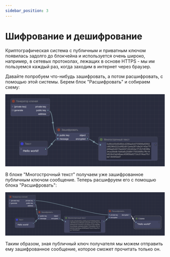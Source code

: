 ```yaml
---
sidebar_position: 3
---
```


# Шифрование и дешифрование

Криптографическая система с публичным и приватным ключом появилась задолго до блокчейна и используется очень широко, например, в сетевых протоколах, лежащих в основе HTTPS - мы им пользуемся каждый раз, когда заходим в интернет через браузер.

Давайте попробуем что-нибудь зашифровать, а потом расшифровать, с помощью этой системы. Берем блок "Расшифровать" и собираем схему:

![Текст с описанием картинки](https://github.com/web3man/web3on/raw/docusaurus/static/img/docs-img/encryption-decryption1.png)

В блоке "Многострочный текст" получаем уже зашифрованное публичным ключом сообщение. Теперь расшифруем его с помощью блока "Расшифровать":

![Текст с описанием картинки](https://github.com/web3man/web3on/raw/docusaurus/static/img/docs-img/encryption-decryption2.png)

Таким образом, зная публичный ключ получателя мы можем отправить ему зашифрованное сообщение, которое сможет прочитать только он.
